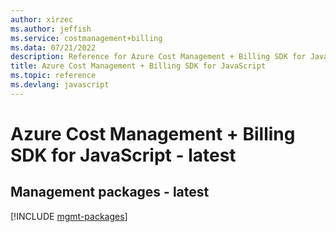 ```yaml
---
author: xirzec
ms.author: jeffish
ms.service: costmanagement+billing
ms.data: 07/21/2022
description: Reference for Azure Cost Management + Billing SDK for JavaScript
title: Azure Cost Management + Billing SDK for JavaScript
ms.topic: reference
ms.devlang: javascript
---
```

# Azure Cost Management + Billing SDK for JavaScript - latest

## Management packages - latest
[!INCLUDE [mgmt-packages](cost-management-+-billing-mgmt-index.md)]